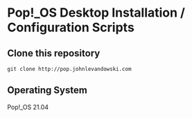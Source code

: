 # Pop!_OS Desktop Installation / Configuration Scripts
 
## Clone this repository
~~~
git clone http://pop.johnlevandowski.com
~~~

## Operating System
Pop!_OS 21.04
